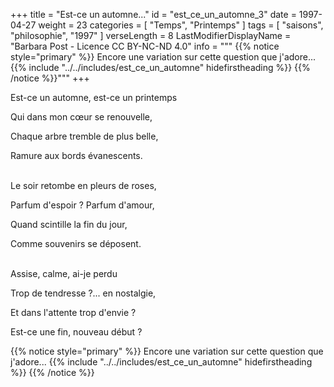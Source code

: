 +++
title = "Est-ce un automne..."
id = "est_ce_un_automne_3"
date = 1997-04-27
weight = 23
categories = [ "Temps", "Printemps" ]
tags = [ "saisons", "philosophie", "1997" ]
verseLength = 8
LastModifierDisplayName = "Barbara Post - Licence CC BY-NC-ND 4.0"
info = """
{{% notice style="primary" %}}
Encore une variation sur cette question que j'adore...
{{% include "../../includes/est_ce_un_automne" hidefirstheading %}}
{{% /notice %}}"""
+++

Est-ce un automne, est-ce un printemps

Qui dans mon cœur se renouvelle,

Chaque arbre tremble de plus belle,

Ramure aux bords évanescents.

 \
Le soir retombe en pleurs de roses,

Parfum d'espoir ? Parfum d'amour,

Quand scintille la fin du jour,

Comme souvenirs se déposent.

 \
Assise, calme, ai-je perdu

Trop de tendresse ?... en nostalgie,

Et dans l'attente trop d'envie ?

Est-ce une fin, nouveau début ?

{{% notice style="primary" %}}
Encore une variation sur cette question que j'adore...
{{% include "../../includes/est_ce_un_automne" hidefirstheading %}}
{{% /notice %}}